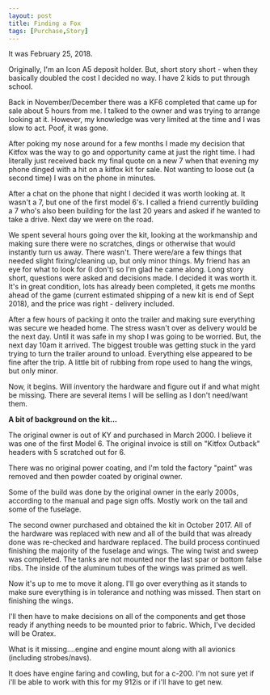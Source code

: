 ```yaml
---
layout: post
title: Finding a Fox
tags: [Purchase,Story]
---
```


It was February 25, 2018.

Originally, I'm an Icon A5 deposit holder. But, short story short - when they basically doubled the cost I decided no way. I have 2 kids to put through school. 

Back in November/December there was a KF6 completed that came up for sale about 5 hours from me. I talked to the owner and was trying to arrange looking at it. However, my knowledge was very limited at the time and I was slow to act. Poof, it was gone.

After poking my nose around for a few months I made my decision that Kitfox was the way to go and opportunity came at just the right time. I had literally just received back my final quote on a new 7 when that evening my phone dinged with a hit on a kitfox kit for sale. Not wanting to loose out (a second time) I was on the phone in minutes. 

After a chat on the phone that night I decided it was worth looking at. It wasn't a 7, but one of the first model 6's. I called a friend currently building a 7 who's also been building for the last 20 years and asked if he wanted to take a drive. Next day we were on the road. 

We spent several hours going over the kit, looking at the workmanship and making sure there were no scratches, dings or otherwise that would instantly turn us away. There wasn't. There were/are a few things that needed slight fixing/cleaning up, but only minor things. My friend has an eye for what to look for (I don't) so I'm glad he came along. Long story short, questions were asked and decisions made. I decided it was worth it. It's in great condition, lots has already been completed, it gets me months ahead of the game (current estimated shipping of a new kit is end of Sept 2018), and the price was right - delivery included. 

After a few hours of packing it onto the trailer and making sure everything was secure we headed home. The stress wasn't over as delivery would be the next day. Until it was safe in my shop I was going to be worried. But, the next day 10am it arrived. The biggest trouble was getting stuck in the yard trying to turn the trailer around to unload. Everything else appeared to be fine after the trip. A little bit of rubbing from rope used to hang the wings, but only minor. 

Now, it begins. Will inventory the hardware and figure out if and what might be missing. There are several items I will be selling as I don't need/want them. 

**A bit of background on the kit...**

The original owner is out of KY and purchased in March 2000. I believe it was one of the first Model 6. The original invoice is still on "Kitfox Outback" headers with 5 scratched out for 6. 

There was no original power coating, and I'm told the factory "paint" was removed and then powder coated by original owner. 

Some of the build was done by the original owner in the early 2000s, according to the manual and page sign offs. Mostly work on the tail and some of the fuselage. 

The second owner purchased and obtained the kit in October 2017. All of the hardware was replaced with new and all of the build that was already done was re-checked and hardware replaced. The build process continued finishing the majority of the fuselage and wings. The wing twist and sweep was completed. The tanks are not mounted nor the last spar or bottom false ribs. The inside of the aluminum tubes of the wings was primed as well. 

Now it's up to me to move it along. I'll go over everything as it stands to make sure everything is in tolerance and nothing was missed. Then start on finishing the wings. 

I'll then have to make decisions on all of the components and get those ready if anything needs to be mounted prior to fabric. Which, I've decided will be Oratex. 

What is it missing....engine and engine mount along with all avionics (including strobes/navs). 

It does have engine faring and cowling, but for a c-200. I'm not sure yet if i'll be able to work with this for my 912is or if i'll have to get new. 
